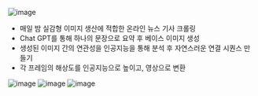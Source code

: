 ![image](https://github.com/AllenEdgarPoe/SD_symphony/assets/43398106/5e3fb19a-5698-4d7c-8bb3-659e4fff2ffd)

* 매일 밤 실감형 이미지 생산에 적합한 온라인 뉴스 기사 크롤링
* Chat GPT를 통해 하나의 문장으로 요약 후 베이스 이미지 생성
* 생성된 이미지 간의 연관성을 인공지능을 통해 분석 후 자연스러운 연결 시퀀스 만들기
* 각 프레임의 해상도를 인공지능으로 높이고, 영상으로 변환
  
![image](https://github.com/AllenEdgarPoe/SD_symphony/assets/43398106/9937176a-d35a-4830-a6ac-ac420cc45ba5)
![image](https://github.com/AllenEdgarPoe/SD_symphony/assets/43398106/eb75a466-5a35-4128-89e9-c384fdfac923)
![image](https://github.com/AllenEdgarPoe/SD_symphony/assets/43398106/36679417-c832-4085-890b-efdc55351e87)


